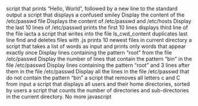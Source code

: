 script that prints “Hello, World”, followed by a new line to the standard output
 a script that displays a confused smiley
Display the content of the /etc/passwd file
Displays the content of /etc/passwd and /etc/hosts
Display the last 10 lines of /etc/passwd
prints the first 10 lines
displays third line of the file iacta
a script that writes into the file ls_cwd_content
duplicates last line
find and deletes files with .js
prints 10 newest files in current directory
 a script that takes a list of words as input and prints only words that appear exactly once
Display lines containing the pattern “root” from the file /etc/passwd
Display the number of lines that contain the pattern “bin” in the file /etc/passwd
Display lines containing the pattern “root” and 3 lines after them in the file /etc/passwd
Display all the lines in the file /etc/passwd that do not contain the pattern “bin”
a script that removes all letters c and C from input
a script that displays all users and their home directories, sorted by users
a script that counts the number of directories and sub-directories in the current directory.
No more javascript
